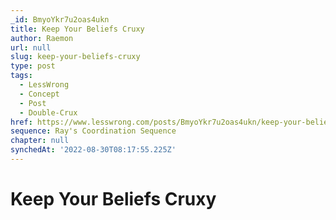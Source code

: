 ```yaml
---
_id: BmyoYkr7u2oas4ukn
title: Keep Your Beliefs Cruxy
author: Raemon
url: null
slug: keep-your-beliefs-cruxy
type: post
tags:
  - LessWrong
  - Concept
  - Post
  - Double-Crux
href: https://www.lesswrong.com/posts/BmyoYkr7u2oas4ukn/keep-your-beliefs-cruxy
sequence: Ray's Coordination Sequence
chapter: null
synchedAt: '2022-08-30T08:17:55.225Z'
---
```

# Keep Your Beliefs Cruxy

